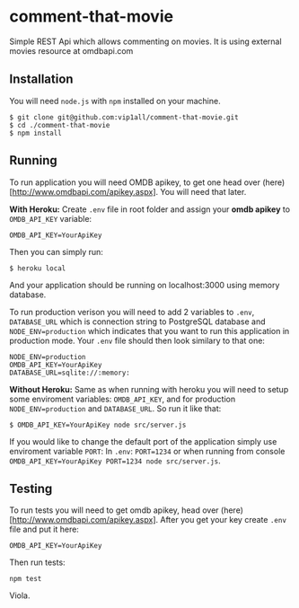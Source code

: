 # comment-that-movie

Simple REST Api which allows commenting on movies. It is using external movies resource at omdbapi.com

## Installation

You will need `node.js` with `npm` installed on your machine.

```
$ git clone git@github.com:vip1all/comment-that-movie.git
$ cd ./comment-that-movie
$ npm install
```

## Running

To run application you will need OMDB apikey, to get one head over (here)[http://www.omdbapi.com/apikey.aspx]. You will need that later.

**With Heroku:**
Create `.env` file in root folder and assign your **omdb apikey** to `OMDB_API_KEY` variable:

```
OMDB_API_KEY=YourApiKey
```

Then you can simply run:

```
$ heroku local
```

And your application should be running on localhost:3000 using memory database.

To run production verison you will need to add 2 variables to `.env`, `DATABASE_URL` which is connection string to PostgreSQL database and `NODE_ENV=production` which indicates that you want to run this application in production mode. Your `.env` file should then look similary to that one:

```
NODE_ENV=production
OMDB_API_KEY=YourApiKey
DATABASE_URL=sqlite://:memory:
```

**Without Heroku:**
Same as when running with heroku you will need to setup some enviroment variables: `OMDB_API_KEY`, and for production `NODE_ENV=production` and `DATABASE_URL`. So run it like that:

```
$ OMDB_API_KEY=YourApiKey node src/server.js
```

If you would like to change the default port of the application simply use enviroment variable `PORT`:
In `.env`: `PORT=1234` or when running from console `OMDB_API_KEY=YourApiKey PORT=1234 node src/server.js`.

## Testing

To run tests you will need to get omdb apikey, head over (here)[http://www.omdbapi.com/apikey.aspx]. After you get your key create `.env` file and put it here:

```
OMDB_API_KEY=YourApiKey
```

Then run tests:

```
npm test
```

Viola.
